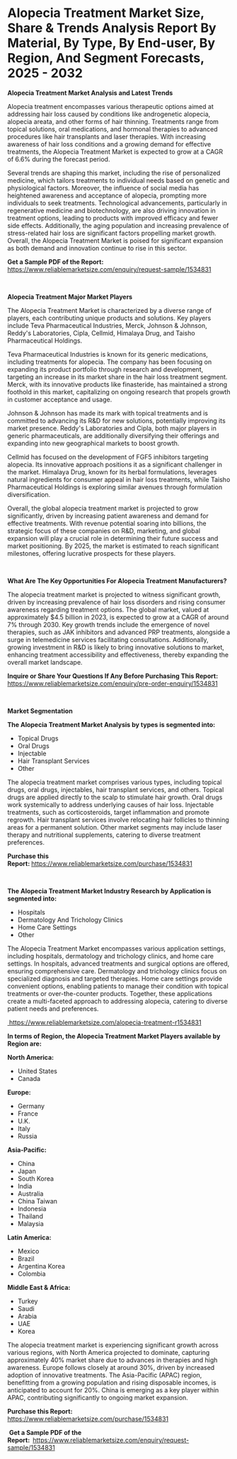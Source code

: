 <p><h1>Alopecia Treatment Market Size, Share & Trends Analysis Report By Material, By Type, By End-user, By Region, And Segment Forecasts, 2025 - 2032</h1></p><p><strong>Alopecia Treatment Market Analysis and Latest Trends</strong></p>
<p><p>Alopecia treatment encompasses various therapeutic options aimed at addressing hair loss caused by conditions like androgenetic alopecia, alopecia areata, and other forms of hair thinning. Treatments range from topical solutions, oral medications, and hormonal therapies to advanced procedures like hair transplants and laser therapies. With increasing awareness of hair loss conditions and a growing demand for effective treatments, the Alopecia Treatment Market is expected to grow at a CAGR of 6.6% during the forecast period.</p><p>Several trends are shaping this market, including the rise of personalized medicine, which tailors treatments to individual needs based on genetic and physiological factors. Moreover, the influence of social media has heightened awareness and acceptance of alopecia, prompting more individuals to seek treatments. Technological advancements, particularly in regenerative medicine and biotechnology, are also driving innovation in treatment options, leading to products with improved efficacy and fewer side effects. Additionally, the aging population and increasing prevalence of stress-related hair loss are significant factors propelling market growth. Overall, the Alopecia Treatment Market is poised for significant expansion as both demand and innovation continue to rise in this sector.</p></p>
<p><strong>Get a Sample PDF of the Report:&nbsp;</strong> <a href="https://www.reliablemarketsize.com/enquiry/request-sample/1534831?utm_campaign=2930&utm_medium=2&utm_source=Github&utm_content=ia&utm_term=16042025&utm_id=alopecia-treatment">https://www.reliablemarketsize.com/enquiry/request-sample/1534831</a></p>
<p>&nbsp;</p>
<p><strong>Alopecia Treatment Major Market Players</strong></p>
<p><p>The Alopecia Treatment Market is characterized by a diverse range of players, each contributing unique products and solutions. Key players include Teva Pharmaceutical Industries, Merck, Johnson & Johnson, Reddy's Laboratories, Cipla, Cellmid, Himalaya Drug, and Taisho Pharmaceutical Holdings. </p><p>Teva Pharmaceutical Industries is known for its generic medications, including treatments for alopecia. The company has been focusing on expanding its product portfolio through research and development, targeting an increase in its market share in the hair loss treatment segment. Merck, with its innovative products like finasteride, has maintained a strong foothold in this market, capitalizing on ongoing research that propels growth in customer acceptance and usage.</p><p>Johnson & Johnson has made its mark with topical treatments and is committed to advancing its R&D for new solutions, potentially improving its market presence. Reddy's Laboratories and Cipla, both major players in generic pharmaceuticals, are additionally diversifying their offerings and expanding into new geographical markets to boost growth.</p><p>Cellmid has focused on the development of FGF5 inhibitors targeting alopecia. Its innovative approach positions it as a significant challenger in the market. Himalaya Drug, known for its herbal formulations, leverages natural ingredients for consumer appeal in hair loss treatments, while Taisho Pharmaceutical Holdings is exploring similar avenues through formulation diversification.</p><p>Overall, the global alopecia treatment market is projected to grow significantly, driven by increasing patient awareness and demand for effective treatments. With revenue potential soaring into billions, the strategic focus of these companies on R&D, marketing, and global expansion will play a crucial role in determining their future success and market positioning. By 2025, the market is estimated to reach significant milestones, offering lucrative prospects for these players.</p></p>
<p>&nbsp;</p>
<p><strong>What Are The Key Opportunities For Alopecia Treatment Manufacturers?</strong></p>
<p><p>The alopecia treatment market is projected to witness significant growth, driven by increasing prevalence of hair loss disorders and rising consumer awareness regarding treatment options. The global market, valued at approximately $4.5 billion in 2023, is expected to grow at a CAGR of around 7% through 2030. Key growth trends include the emergence of novel therapies, such as JAK inhibitors and advanced PRP treatments, alongside a surge in telemedicine services facilitating consultations. Additionally, growing investment in R&D is likely to bring innovative solutions to market, enhancing treatment accessibility and effectiveness, thereby expanding the overall market landscape.</p></p>
<p><strong>Inquire or Share Your Questions If Any Before Purchasing This Report:</strong> <a href="https://www.reliablemarketsize.com/enquiry/pre-order-enquiry/1534831?utm_campaign=2930&utm_medium=2&utm_source=Github&utm_content=ia&utm_term=16042025&utm_id=alopecia-treatment">https://www.reliablemarketsize.com/enquiry/pre-order-enquiry/1534831</a></p>
<p>&nbsp;</p>
<p><strong>Market Segmentation</strong></p>
<p><strong>The Alopecia Treatment Market Analysis by types is segmented into:</strong></p>
<p><ul><li>Topical Drugs</li><li>Oral Drugs</li><li>Injectable</li><li>Hair Transplant Services</li><li>Other</li></ul></p>
<p><p>The alopecia treatment market comprises various types, including topical drugs, oral drugs, injectables, hair transplant services, and others. Topical drugs are applied directly to the scalp to stimulate hair growth. Oral drugs work systemically to address underlying causes of hair loss. Injectable treatments, such as corticosteroids, target inflammation and promote regrowth. Hair transplant services involve relocating hair follicles to thinning areas for a permanent solution. Other market segments may include laser therapy and nutritional supplements, catering to diverse treatment preferences.</p></p>
<p><strong>Purchase this Report:&nbsp;</strong><a href="https://www.reliablemarketsize.com/purchase/1534831?utm_campaign=2930&utm_medium=2&utm_source=Github&utm_content=ia&utm_term=16042025&utm_id=alopecia-treatment">https://www.reliablemarketsize.com/purchase/1534831</a></p>
<p>&nbsp;</p>
<p><strong>The Alopecia Treatment Market Industry Research by Application is segmented into:</strong></p>
<p><ul><li>Hospitals</li><li>Dermatology And Trichology Clinics</li><li>Home Care Settings</li><li>Other</li></ul></p>
<p><p>The Alopecia Treatment Market encompasses various application settings, including hospitals, dermatology and trichology clinics, and home care settings. In hospitals, advanced treatments and surgical options are offered, ensuring comprehensive care. Dermatology and trichology clinics focus on specialized diagnosis and targeted therapies. Home care settings provide convenient options, enabling patients to manage their condition with topical treatments or over-the-counter products. Together, these applications create a multi-faceted approach to addressing alopecia, catering to diverse patient needs and preferences.</p></p>
<p><a href="https://www.reliablemarketsize.com/alopecia-treatment-r1534831?utm_campaign=2930&utm_medium=2&utm_source=Github&utm_content=ia&utm_term=16042025&utm_id=alopecia-treatment">&nbsp;https://www.reliablemarketsize.com/alopecia-treatment-r1534831</a></p>
<p><strong>In terms of Region, the Alopecia Treatment Market Players available by Region are:</strong></p>
<p>
    <p> <strong> North America: </strong>
        <ul>
            <li>United States</li>
            <li>Canada</li>
        </ul>
        </p> 
    <p> <strong> Europe: </strong>
        <ul>
            <li>Germany</li>
            <li>France</li>
            <li>U.K.</li>
            <li>Italy</li>
            <li>Russia</li>
        </ul>
        </p> 
    <p> <strong> Asia-Pacific: </strong>
        <ul>
            <li>China</li>
            <li>Japan</li>
            <li>South Korea</li>
            <li>India</li>
            <li>Australia</li>
            <li>China Taiwan</li>
            <li>Indonesia</li>
            <li>Thailand</li>
            <li>Malaysia</li>
        </ul>
        </p> 
    <p> <strong> Latin America: </strong>
        <ul>
            <li>Mexico</li>
            <li>Brazil</li>
            <li>Argentina Korea</li>
            <li>Colombia</li>
        </ul>
        </p> 
    <p> <strong> Middle East & Africa: </strong>
        <ul>
            <li>Turkey</li>
            <li>Saudi</li>
            <li>Arabia</li>
            <li>UAE</li>
            <li>Korea</li>
        </ul>
    </p>
    </p>
<p><p>The alopecia treatment market is experiencing significant growth across various regions, with North America projected to dominate, capturing approximately 40% market share due to advances in therapies and high awareness. Europe follows closely at around 30%, driven by increased adoption of innovative treatments. The Asia-Pacific (APAC) region, benefitting from a growing population and rising disposable incomes, is anticipated to account for 20%. China is emerging as a key player within APAC, contributing significantly to ongoing market expansion.</p></p>
<p><strong>Purchase this Report: </strong><a href="https://www.reliablemarketsize.com/purchase/1534831?utm_campaign=2930&utm_medium=2&utm_source=Github&utm_content=ia&utm_term=16042025&utm_id=alopecia-treatment">https://www.reliablemarketsize.com/purchase/1534831</a></p>
<p>&nbsp;<strong>Get a Sample PDF of the Report:&nbsp;&nbsp;</strong><a href="https://www.reliablemarketsize.com/enquiry/request-sample/1534831?utm_campaign=2930&utm_medium=2&utm_source=Github&utm_content=ia&utm_term=16042025&utm_id=alopecia-treatment">https://www.reliablemarketsize.com/enquiry/request-sample/1534831</a></p>
<p><strong></strong></p>
<p><p></p><p></p><p></p></p>